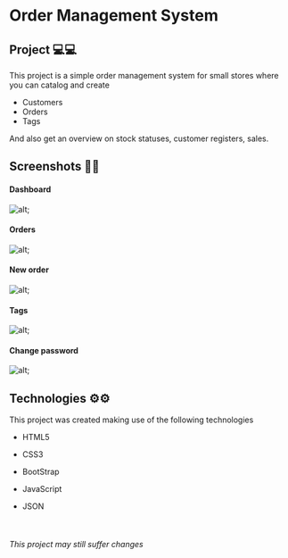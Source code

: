 # Order Management System

## Project 💻💻

This project is a simple order management system for small stores where you can catalog and create

- Customers
- Orders
- Tags

And also get an overview on stock statuses, customer registers, sales.

## Screenshots 📸📸

#### Dashboard

![alt]("./screenshots/dashboard.png");

#### Orders

![alt]("./screenshots/orders.png");

#### New order

![alt]("./screenshots/new-order.png");

#### Tags

![alt]("./screenshots/tags.png");

#### Change password

![alt]("./screenshots/change-password.png");

## Technologies ⚙⚙

This project was created making use of the following technologies

- HTML5
- CSS3

- BootStrap

- JavaScript

- JSON

​

###### This project may still suffer changes
